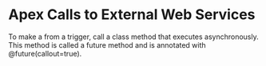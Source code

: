 # Apex Calls to External Web Services

To make a from a trigger, call a class method that executes asynchronously.  
This method is called a future method and is annotated with @future(callout=true).
